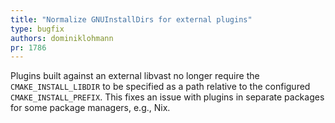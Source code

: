 ```yaml
---
title: "Normalize GNUInstallDirs for external plugins"
type: bugfix
authors: dominiklohmann
pr: 1786
---
```


Plugins built against an external libvast no longer require the
`CMAKE_INSTALL_LIBDIR` to be specified as a path relative to the configured
`CMAKE_INSTALL_PREFIX`. This fixes an issue with plugins in separate packages
for some package managers, e.g., Nix.
